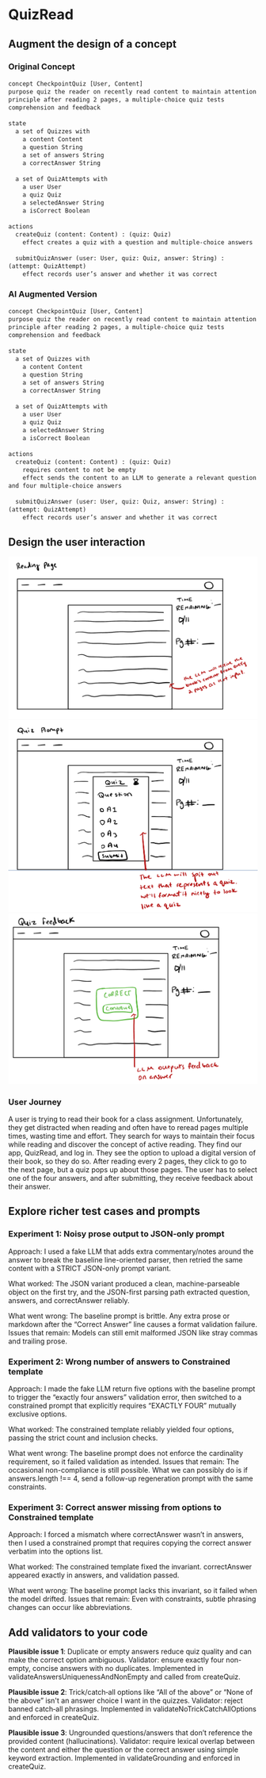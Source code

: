 # QuizRead

## Augment the design of a concept

### Original Concept

```
concept CheckpointQuiz [User, Content]
purpose quiz the reader on recently read content to maintain attention
principle after reading 2 pages, a multiple-choice quiz tests comprehension and feedback

state
  a set of Quizzes with
    a content Content
    a question String
    a set of answers String
    a correctAnswer String

  a set of QuizAttempts with
    a user User
    a quiz Quiz
    a selectedAnswer String
    a isCorrect Boolean

actions
  createQuiz (content: Content) : (quiz: Quiz)
    effect creates a quiz with a question and multiple-choice answers

  submitQuizAnswer (user: User, quiz: Quiz, answer: String) : (attempt: QuizAttempt)
    effect records user’s answer and whether it was correct
```

### AI Augmented Version

```
concept CheckpointQuiz [User, Content]
purpose quiz the reader on recently read content to maintain attention
principle after reading 2 pages, a multiple-choice quiz tests comprehension and feedback

state
  a set of Quizzes with
    a content Content
    a question String
    a set of answers String
    a correctAnswer String

  a set of QuizAttempts with
    a user User
    a quiz Quiz
    a selectedAnswer String
    a isCorrect Boolean

actions
  createQuiz (content: Content) : (quiz: Quiz)
    requires content to not be empty
    effect sends the content to an LLM to generate a relevant question and four multiple-choice answers

  submitQuizAnswer (user: User, quiz: Quiz, answer: String) : (attempt: QuizAttempt)
    effect records user’s answer and whether it was correct
```

## Design the user interaction

![Reading Page](assets/reading.jpeg)
![Quiz Prompt Page](assets/quiz_prompt.jpeg)
![Quiz Feedback Page](assets/quiz_feedback.jpeg)

### User Journey

A user is trying to read their book for a class assignment. Unfortunately, they get distracted when reading and often have to reread pages multiple times, wasting time and effort. They search for ways to maintain their focus while reading and discover the concept of active reading. They find our app, QuizRead, and log in. They see the option to upload a digital version of their book, so they do so. After reading every 2 pages, they click to go to the next page, but a quiz pops up about those pages. The user has to select one of the four answers, and after submitting, they receive feedback about their answer.

## Explore richer test cases and prompts

### Experiment 1: Noisy prose output to JSON-only prompt

Approach: I used a fake LLM that adds extra commentary/notes around the answer to break the baseline line-oriented parser, then retried the same content with a STRICT JSON-only prompt variant.

What worked: The JSON variant produced a clean, machine-parseable object on the first try, and the JSON-first parsing path extracted question, answers, and correctAnswer reliably.

What went wrong: The baseline prompt is brittle. Any extra prose or markdown after the “Correct Answer” line causes a format validation failure.
Issues that remain: Models can still emit malformed JSON like stray commas and trailing prose.

### Experiment 2: Wrong number of answers to Constrained template

Approach: I made the fake LLM return five options with the baseline prompt to trigger the “exactly four answers” validation error, then switched to a constrained prompt that explicitly requires “EXACTLY FOUR” mutually exclusive options.

What worked: The constrained template reliably yielded four options, passing the strict count and inclusion checks.

What went wrong: The baseline prompt does not enforce the cardinality requirement, so it failed validation as intended.
Issues that remain: The occasional non-compliance is still possible. What we can possibly do is if answers.length !== 4, send a follow-up regeneration prompt with the same constraints.

### Experiment 3: Correct answer missing from options to Constrained template

Approach: I forced a mismatch where correctAnswer wasn’t in answers, then I used a constrained prompt that requires copying the correct answer verbatim into the options list.

What worked: The constrained template fixed the invariant. correctAnswer appeared exactly in answers, and validation passed.

What went wrong: The baseline prompt lacks this invariant, so it failed when the model drifted.
Issues that remain: Even with constraints, subtle phrasing changes can occur like abbreviations.

## Add validators to your code

**Plausible issue 1**: Duplicate or empty answers reduce quiz quality and can make the correct option ambiguous. Validator: ensure exactly four non-empty, concise answers with no duplicates. Implemented in validateAnswersUniquenessAndNonEmpty and called from createQuiz.

**Plausible issue 2**: Trick/catch‑all options like “All of the above” or “None of the above” isn't an answer choice I want in the quizzes. Validator: reject banned catch‑all phrasings. Implemented in validateNoTrickCatchAllOptions and enforced in createQuiz.

**Plausible issue 3**: Ungrounded questions/answers that don’t reference the provided content (hallucinations). Validator: require lexical overlap between the content and either the question or the correct answer using simple keyword extraction. Implemented in validateGrounding and enforced in createQuiz.
